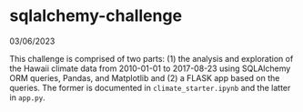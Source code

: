 # sqlalchemy-challenge

03/06/2023

This challenge is comprised of two parts: (1) the analysis and exploration of the Hawaii climate data from 2010-01-01 to 2017-08-23 using SQLAlchemy ORM queries, Pandas, and Matplotlib and (2) a FLASK app based on the queries. The former is documented in `climate_starter.ipynb` and the latter in `app.py`.
